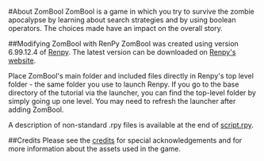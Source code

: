 #About ZomBool
ZomBool is a game in which you try to survive the zombie apocalypse by learning about search strategies and by using boolean operators. The choices made have an impact on the overall story.

##Modifying ZomBool with RenPy
ZomBool was created using version 6.99.12.4 of [Renpy](https://github.com/renpy/renpy). The latest version can be downloaded on [Renpy's website](https://www.renpy.org/latest.html). 

Place ZomBool's main folder and included files directly in Renpy's top level folder - the same folder you use to launch Renpy. If you go to the base directory of the tutorial via the launcher, you can find the top-level folder by simply going up one level. You may need to refresh the launcher after adding ZomBool.

A description of non-standard .rpy files is available at the end of [script.rpy](ZomBool/game/script.rpy).

##Credits
Please see the [credits](credits.md) for special acknowledgements and for more information about the assets used in the game.
